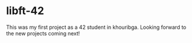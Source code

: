 # libft-42

This was my first project as a 42 student in khouribga. Looking forward to the new projects coming next!
